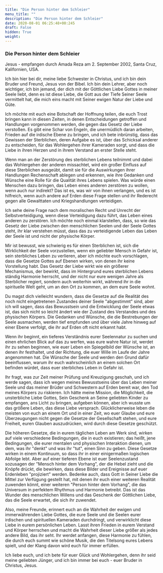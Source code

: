 ```yaml
---
title: "Die Person hinter dem Schleier"
menu_title: ""
description: "Die Person hinter dem Schleier"
date: 2020-08-01 06:25:48+00:245
draft: False
hidden: True
weight:
---
```

### Die Person hinter dem Schleier

Jesus - empfangen durch Amada Reza am 2. September 2002, Santa Cruz, Kalifornien, USA.

Ich bin hier bei dir, meine liebe Schwester in Christus, und ich bin dein Bruder und Freund, Jesus von der Bibel. Ich bin dein Lehrer, aber noch wichtiger, ich bin jemand, der dich mit der Göttlichen Liebe Gottes in meiner Seele liebt, denn es ist diese Liebe, die Gott aus der Tiefe Seiner Seele vermittelt hat, die mich eins macht mit Seiner ewigen Natur der Liebe und Güte.

Ich möchte mit euch eine Botschaft der Hoffnung teilen, die euch Trost bringen kann in diesen Zeiten, in denen Entscheidungen getroffen und Handlungen vorgenommen werden, die gegen das Gesetz der Liebe verstoßen. Es gibt eine Schar von Engeln, die unermüdlich daran arbeiten, Frieden auf die irdische Ebene zu bringen, und ich bete inbrünstig, dass das Gewissen der Sterblichen, deren Aufgabe es ist, über das Schicksal anderer zu entscheiden, für das Wohlergehen ihrer Kameraden sorgt, und dass die Liebe in ihren Herzen und in ihrem Verstand an erster Stelle steht.

Wenn man an der Zerstörung des sterblichen Lebens teilnimmt und dabei das Wohlergehen der anderen missachtet, wird ein großer Einfluss auf diese Sterblichen ausgeübt, damit sie für die Auswirkungen ihrer Handlungen Rechenschaft ablegen und erkennen, wie ihre Gedanken und Wünsche eine Rolle für die Qualität ihres Lebens spielen. Was würde einen Menschen dazu bringen, das Leben eines anderen zerstören zu wollen, wenn auch nur indirekt? Das ist es, was wir von ihnen verlangen, und es ist hilfreich, wenn auch andere auf Erden diese Frage stellen und ihr Rederecht gegen alle Gewalttaten und Kriegshandlungen verteidigen.

Ich sehe deine Frage nach dem moralischen Recht und Unrecht der Selbstverteidigung, wenn diese Verteidigung dazu führt, das Leben eines anderen zu zerstören. Ich möchte noch einmal klarstellen, dass, so wie das Gesetz der Liebe zwischen den menschlichen Seelen und der Seele Gottes steht, ihr klar verstehen müsst, dass das zu verteidigende Leben das Leben der Seele ist und nicht der physische Körper.

Mir ist bewusst, wie schwierig es für einen Sterblichen ist, sich die Wirklichkeit der Seele vorzustellen, wenn ein geliebter Mensch in Gefahr ist, sein sterbliches Leben zu verlieren, aber ich möchte euch vorschlagen, dass die Gesetze Gottes auf Ebenen wirken, von denen ihr keine Vorstellung habt. Das Gesetz der Liebe wirkt wie ein größerer Mechanismus, der bewirkt, dass im Hintergrund eures sterblichen Lebens ständig Harmonie herrscht, und der nicht nur eure wenigen Jahre als Sterblicher regiert, sondern auch weiterhin wirkt, während ihr in die spirituelle Welt geht, um an den Ort zu kommen, an dem eure Seele wohnt.

Du magst dich vielleicht wundern, dass die Gesetze auf die Realität des noch nicht eingetretenen Zustandes deiner Seele "abgestimmt" sind, aber ich will sagen, dass das Bewusstsein und die Entwicklung der Seele etwas ist, das sich nicht so leicht ändert wie der Zustand des Verstandes und des physischen Körpers. Die Gedanken und Wünsche, die die Bestrebungen der Seele ausmachen, werden tief empfunden und über viele Jahre hinweg auf einer Ebene verfolgt, die ihr auf Erden oft nicht erkannt habt.

Wenn ihr beginnt, ein tieferes Verständnis eurer Seelennatur zu suchen und einen ehrlichen Blick auf das zu werfen, was eure wahre Natur ist, werdet ihr zu sehen beginnen, wie euer Leben ein Spiegelbild der Wünsche ist, an denen ihr festhaltet, und der Richtung, die euer Wille im Laufe der Jahre angenommen hat. Die Wünsche der Seele und werden den Grund dafür beeinflussen, warum ihr euch wahrscheinlich an einem solchen Ort befinden würdet, dass euer sterbliches Leben in Gefahr ist.

Ihr fragt, was zur Zeit meiner Prüfung und Kreuzigung geschah, und ich werde sagen, dass ich wegen meines Bewusstseins über das Leben meiner Seele und das meiner Brüder und Schwestern auf Erden bereit war, den Tod meines Körpers zu riskieren. Ich hätte meine Mission, die Möglichkeit, die unsterbliche Liebe Gottes, Sein Geschenk an Seine geliebten Kinder zu empfangen, ans Licht zu bringen, aufgeben können, aber ich wusste um das größere Leben, das diese Liebe versprach. Glücklicherweise leben die meisten von euch an einem Ort und in einer Zeit, wo euer Glaube und eure Überzeugungen nicht gegen die Gesetze der Gesellschaft stehen, und eure Freiheit, euren Glauben auszudrücken, wird durch diese Gesetze geschützt.

Die höheren Gesetze, die in eurem täglichen Leben am Werk sind, wirken auf viele verschiedene Bedingungen, die in euch existieren; das heißt, jene Bedingungen, die eurer mentalen und physischen Interaktion dienen, um dem, was ihr "denkt" und was ihr "tut", einen Sinn zu geben. Diese Gesetze wirken in einem Kontinuum, so dass ihr in einer einigermaßen logischen Abfolge lebt. Aber auf einer tieferen Ebene ist euer Seelenzustand sozusagen der "Mensch hinter dem Vorhang", der die Hebel zieht und die Knöpfe drückt, die bewirken, dass diese Bilder und Ereignisse auf euer Erdenleben "projiziert" werden. Bedenke auch, dass Gott in Seiner Liebe die Mittel zur Verfügung gestellt hat, mit denen ihr euch einer weiteren Realität zuwenden könnt, einer weiteren "Person hinter dem Vorhang", die das Universum in perfektem Rhythmus und Harmonie betreibt. Das ist das Wunder des menschlichen Willens und das Geschenk der Göttlichen Liebe, das die Seele erwartet, die sich ihr zuwendet.

Also, meine Freunde, erinnert euch an die Wahrheit der ewigen und immerwährenden Liebe Gottes, die eure Seele und die Seelen eurer irdischen und spirituellen Kameraden durchdringt, und verwirklicht diese Liebe in eurem persönlichen Leben. Lasst ihren Frieden in eurem Verstand und Körper herrschen und macht die Wahrheit dieser Liebe größer als jedes andere Bild, das ihr seht. Ihr werdet anfangen, diese Harmonie zu fühlen, die durch euch summt wie schöne Musik, die den Titelsong eures Lebens spielt, und der Klang davon wird euch für immer erfüllen.

Ich liebe euch, und ich bete für euer Glück und Wohlergehen, denn ihr seid meine geliebten Jünger, und ich bin immer bei euch - euer Bruder in Christus, Jesus.
